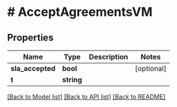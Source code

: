 # # AcceptAgreementsVM

## Properties

Name | Type | Description | Notes
------------ | ------------- | ------------- | -------------
**sla_accepted** | **bool** |  | [optional]
**t** | **string** |  |

[[Back to Model list]](../../README.md#models) [[Back to API list]](../../README.md#endpoints) [[Back to README]](../../README.md)
